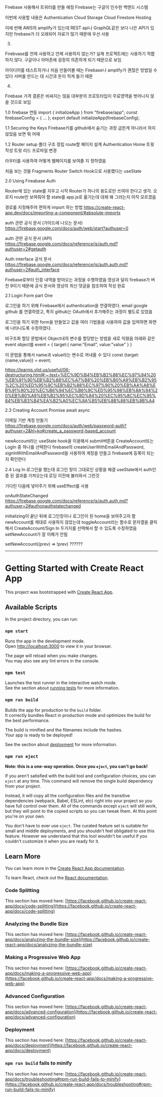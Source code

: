 Firebase 사용해서 트위터를 만들 예정
Firebase는 구글이 인수한 백엔드 시스템

이번에 사용할 내용은 
Authentication
Cloud Storage
Cloud Firestore
Hosting


이에 반해 AWS의 amplify가 있는데
REST api나 GraphQL같은 보다 나은 API가 있지만
firebase가 더 오래되어 자료가 많기 때문에 우선 사용




03. 
Firebvase를 언제 사용하고 언제 사용하지 않는가?
실제 프로젝트에는 사용하기 적합하지 않다.
구글이나 아마존에 굉장히 의존하게 되기 때문으로 보임

아이디어를 테스트하거나 처음 만들어볼 때는
Firebase나 amplify가 괜찮은 방법일 수 있다
서버를 만드는 데 시간과 돈이 적게 들기 때문



04. 
Firebase 가격
결론은 비싸지는 않음
대부분의 프로토타입이 무료영역을 벗어나지 않을 것으로 보임




1.0 firebase 연동
import { initializeApp } from "firebase/app";
const firebaseConfig = {
	...
};
export default initializeApp(firebaseConfig);



1.1 Securing the Keys
Firebase키를 github에서 숨기는 과정
급한게 아니라서 하지 않았음
보면 뭐 어때


1.2 Router setup
폴더 구조 정립
route할 페이지 설계
	Authentication
	Home
		트윗 작성
		트윗 리드
	프로파일 변경

라우터를 사용하여 어떻게 웹페이지를 보여줄 지 정하였음

처음 보는 것들
	Fragments
	Router
	Switch
	Hook으로 사용했다는 useState



2.0 Using Fireabase Auth

Router에 있는 state를 지우고 시작
Router가 하나의 용도로만 쓰여야 한다고 생각. 오로지 route만 보여줘야 함
state를 app.js로 옮기는데 대체 왜 그러는지 아직 모르겠음

경로를 지정해주어 편하게 import 하는 방법
https://create-react-app.dev/docs/importing-a-component/#absolute-imports

auth 관련 공식 문서 (가이드에 나오는 문서)
https://firebase.google.com/docs/auth/web/start?authuser=0

auth 관련 공식 문서 (API)
https://firebase.google.com/docs/reference/js/auth.md?authuser=2#getauth

Auth interface 공식 문서
https://firebase.google.com/docs/reference/js/auth.auth.md?authuser=2#auth_interface


Firebase로부터 인증 내역을 받아오는 과정을 수행하였음
영상과 달리 firebase가 버전 9이기 때문에 공식 문서와 영상의 최신 댓글을 참조하여 작성 완료



2.1 Login Form part One

로그인을 하기 위해 Firebase에서 authentication을 연결하였다.
	email
	google
	github
를 연결하였고, 특히 github는 OAuth에서 추가해주는 과정이 별도로 있었음

로그인을 하기 위한 form을 만들었고
값을 여러 기법들을 사용하여 값을 입력하면 화면에 나타나도록 수정하였다.

비구조화 할당 문법에서 Object내의 변수를 할당받는 방법을 새로 익혔음
아래와 같은 event object를
event = {
	target:{
		name:"Email",
		value:"value"
	}
}

이 문법을 통해서 name과 value라는 변수로 꺼내올 수 있다
const {target:{name,value}} = event;

https://learnjs.vlpt.us/useful/06-destructuring.html#:~:text=%EC%9D%B4%EB%B2%88%EC%97%94%20%EB%91%90%EB%B2%88%EC%A7%B8%20%EB%B0%A9%EB%B2%95%2C%20%ED%95%9C%EB%B2%88%EC%97%90%20%EB%AA%A8%EB%91%90%20%EC%B6%94%EC%B6%9C%ED%95%98%EB%8A%94%20%EB%B0%A9%EB%B2%95%EC%9D%84%20%EC%95%8C%EC%95%84%EB%B3%B4%EA%B2%A0%EC%8A%B5%EB%8B%88%EB%8B%A4


2.3 Creating Account
	Promise
	await
	async

이메일 기반 계정 만들기
https://firebase.google.com/docs/auth/web/password-auth?authuser=2&hl=ko#create_a_password-based_account


newAccount라는 useState hook을 이용해서 submit버튼을 CreateAccount또는 LogIn 중 하나를 선택한다
firebase의 createUserWithEmailAndPassword, signInWithEmailAndPassword을 사용하여 계정을 만들고
firebase에 등록이 되는지 확인한다


2.4 Log In
로그인을 했는데 로그인 창이 그대로인 상황을 해결
useState에서 auth인증 된 결과를 가져오는데 로딩 이전에 불러와서 그런것

기다린 다음에 넣어주기 위해 useEffect를 사용

onAuthStateChanged
https://firebase.google.com/docs/reference/js/auth.auth.md?authuser=2#authonauthstatechanged


initializing이 끝난 뒤에 로그인창이나 로그인이 된 home을 보여주고자 함
newAccount를 제대로 사용하지 않았는데 toggleAccount라는 함수로 문자열을 클릭해서
CreateAccount/Sign In 두가지를 선택해서 할 수 있도록 수정하였음
setNewAccount가 잘 이해가 안됨

setNewAccount((prev) => !prev) ??????







------
# Getting Started with Create React App

This project was bootstrapped with [Create React App](https://github.com/facebook/create-react-app).

## Available Scripts

In the project directory, you can run:

### `npm start`

Runs the app in the development mode.\
Open [http://localhost:3000](http://localhost:3000) to view it in your browser.

The page will reload when you make changes.\
You may also see any lint errors in the console.

### `npm test`

Launches the test runner in the interactive watch mode.\
See the section about [running tests](https://facebook.github.io/create-react-app/docs/running-tests) for more information.

### `npm run build`

Builds the app for production to the `build` folder.\
It correctly bundles React in production mode and optimizes the build for the best performance.

The build is minified and the filenames include the hashes.\
Your app is ready to be deployed!

See the section about [deployment](https://facebook.github.io/create-react-app/docs/deployment) for more information.

### `npm run eject`

**Note: this is a one-way operation. Once you `eject`, you can't go back!**

If you aren't satisfied with the build tool and configuration choices, you can `eject` at any time. This command will remove the single build dependency from your project.

Instead, it will copy all the configuration files and the transitive dependencies (webpack, Babel, ESLint, etc) right into your project so you have full control over them. All of the commands except `eject` will still work, but they will point to the copied scripts so you can tweak them. At this point you're on your own.

You don't have to ever use `eject`. The curated feature set is suitable for small and middle deployments, and you shouldn't feel obligated to use this feature. However we understand that this tool wouldn't be useful if you couldn't customize it when you are ready for it.

## Learn More

You can learn more in the [Create React App documentation](https://facebook.github.io/create-react-app/docs/getting-started).

To learn React, check out the [React documentation](https://reactjs.org/).

### Code Splitting

This section has moved here: [https://facebook.github.io/create-react-app/docs/code-splitting](https://facebook.github.io/create-react-app/docs/code-splitting)

### Analyzing the Bundle Size

This section has moved here: [https://facebook.github.io/create-react-app/docs/analyzing-the-bundle-size](https://facebook.github.io/create-react-app/docs/analyzing-the-bundle-size)

### Making a Progressive Web App

This section has moved here: [https://facebook.github.io/create-react-app/docs/making-a-progressive-web-app](https://facebook.github.io/create-react-app/docs/making-a-progressive-web-app)

### Advanced Configuration

This section has moved here: [https://facebook.github.io/create-react-app/docs/advanced-configuration](https://facebook.github.io/create-react-app/docs/advanced-configuration)

### Deployment

This section has moved here: [https://facebook.github.io/create-react-app/docs/deployment](https://facebook.github.io/create-react-app/docs/deployment)

### `npm run build` fails to minify

This section has moved here: [https://facebook.github.io/create-react-app/docs/troubleshooting#npm-run-build-fails-to-minify](https://facebook.github.io/create-react-app/docs/troubleshooting#npm-run-build-fails-to-minify)
